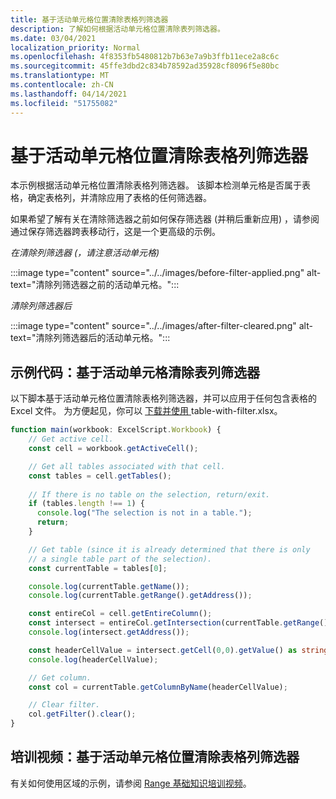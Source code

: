 ```yaml
---
title: 基于活动单元格位置清除表格列筛选器
description: 了解如何根据活动单元格位置清除表列筛选器。
ms.date: 03/04/2021
localization_priority: Normal
ms.openlocfilehash: 4f8353fb5480812b7b63e7a9b3ffb11ece2a8c6c
ms.sourcegitcommit: 45ffe3dbd2c834b78592ad35928cf8096f5e80bc
ms.translationtype: MT
ms.contentlocale: zh-CN
ms.lasthandoff: 04/14/2021
ms.locfileid: "51755082"
---
```

# <a name="clear-table-column-filter-based-on-active-cell-location"></a>基于活动单元格位置清除表格列筛选器

本示例根据活动单元格位置清除表格列筛选器。 该脚本检测单元格是否属于表格，确定表格列，并清除应用了表格的任何筛选器。

如果希望了解有关在清除筛选器之前如何保存筛选器 (并稍后重新应用) ，请参阅通过保存筛选器跨表移动行，这是一个更[](move-rows-across-tables.md)高级的示例。

_在清除列筛选器 (，请注意活动单元格)_

:::image type="content" source="../../images/before-filter-applied.png" alt-text="清除列筛选器之前的活动单元格。":::

_清除列筛选器后_

:::image type="content" source="../../images/after-filter-cleared.png" alt-text="清除列筛选器后的活动单元格。":::

## <a name="sample-code-clear-table-column-filter-based-on-active-cell"></a>示例代码：基于活动单元格清除表列筛选器

以下脚本基于活动单元格位置清除表格列筛选器，并可以应用于任何包含表格的 Excel 文件。 为方便起见，你可以 <a href="table-with-filter.xlsx"> 下载并使用 </a>table-with-filter.xlsx。

```TypeScript
function main(workbook: ExcelScript.Workbook) {
    // Get active cell.
    const cell = workbook.getActiveCell();

    // Get all tables associated with that cell.
    const tables = cell.getTables();
    
    // If there is no table on the selection, return/exit.
    if (tables.length !== 1) {
      console.log("The selection is not in a table.");
      return;
    }

    // Get table (since it is already determined that there is only
    // a single table part of the selection).
    const currentTable = tables[0];

    console.log(currentTable.getName());
    console.log(currentTable.getRange().getAddress());

    const entireCol = cell.getEntireColumn();
    const intersect = entireCol.getIntersection(currentTable.getRange());
    console.log(intersect.getAddress());

    const headerCellValue = intersect.getCell(0,0).getValue() as string;
    console.log(headerCellValue);

    // Get column.
    const col = currentTable.getColumnByName(headerCellValue);

    // Clear filter.
    col.getFilter().clear();
}
```

## <a name="training-video-clear-table-column-filter-based-on-active-cell-location"></a>培训视频：基于活动单元格位置清除表格列筛选器

有关如何使用区域的示例，请参阅 [Range 基础知识培训视频](range-basics.md#training-videos-range-basics)。

